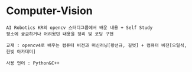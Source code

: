 # Computer-Vision

```
AI Robotics KR의 opencv 스터디그룹에서 배운 내용 + Self Study
평소에 궁금하거나 어려웠던 내용을 정리 및 코딩 구현
```

```
교재 : opencv4로 배우는 컴퓨터 비전과 머신러닝[황선규, 길벗] + 컴퓨터 비전[오일석, 한빛 아카데미] 
```

```
사용 언어 : Python&C++
```
